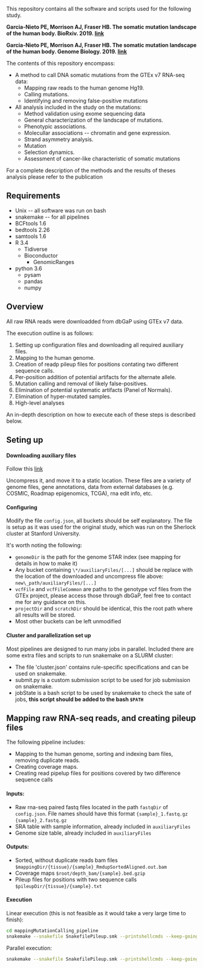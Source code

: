 This repository contains all the software and scripts used for the following study.

**Garcia-Nieto PE, Morrison AJ, Fraser HB. The somatic mutation landscape of the human body. BioRxiv. 2019. [link](https://www.biorxiv.org/content/10.1101/668624v1)**

**Garcia-Nieto PE, Morrison AJ, Fraser HB. The somatic mutation landscape of the human body. Genome Biology. 2019. [link](https://www.biorxiv.org/content/10.1101/668624v1)**

The contents of this repository encompass:
- A method to call DNA somatic mutations from the GTEx v7 RNA-seq data:
    - Mapping raw reads to the human genome Hg19.
    - Calling mutations.
    - Identifying and removing false-positive mutations
- All analysis included in the study on the mutations:
    - Method validation using exome sequencing data
    - General characterization of the landscape of mutations.
    - Phenotypic associations.
    - Molecullar associations -- chromatin and gene expression.
    - Strand asymmetry analysis.
    - Mutation
    - Selection dynamics.
    - Assessment of cancer-like characteristic of somatic mutations
    
For a complete description of the methods and the results of theses analysis please refer to the publication

## Requirements
- Unix -- all software was run on bash
- snakemake -- for all pipelines
- BCFtools 1.6
- bedtools 2.26
- samtools 1.6
- R 3.4
    - Tidiverse
    - Bioconductor
        - GenomicRanges
- python 3.6
    - pysam
    - pandas
    - numpy

## Overview

All raw RNA reads were downloadded from dbGaP using GTEx v7 data. 

The execution outline is as follows:

1. Setting up configuration files and downloading all required auxiliary files.
2. Mapping to the human genome.
3. Creation of readp pileup files for positions contating two different sequence calls.
3. Per-position addition of potential artifacts for the alternate allele.
4. Mutation calling and removal of likely false-positives.
5. Elimination of potential systematic artifacts (Panel of Normals).
6. Elimination of hyper-mutated samples.
7. High-level analyses

An in-depth description on how to execute each of these steps is described below.

## Seting up 

#### Downloading auxiliary files

Follow this [link](https://drive.google.com/a/stanford.edu/file/d/1v9ZIfkMmi7q8yh_lkn2BHFB4XDYxsERx/view?usp=sharing)

Uncompress it, and move it to a static location. These files are a variety of genome files, gene annotations, data from external databases (e.g. COSMIC, Roadmap epigenomics, TCGA), rna edit info, etc.

#### Configuring

Modify the file `config.json`, all buckets should be self explanatory. The file is setup as it was used for the original study, which was run on the Sherlock cluster at Stanford University.

It's worth noting the following:

- `genomeDir` is the path for the genome STAR index (see mapping for details in how to make it)
- Any bucket containing `\*/auxiliaryFiles/[...]` should be replace with the location of the downloaded and uncompress file above: `new\_path/auxiliaryFiles/[...]`
- `vcfFile` and `vcfFileCommon` are paths to the genotype vcf files from the GTEx project, please access those through dbGaP, feel free to contact me for any guidance on this.
- `projectDir` and `scratchDir` should be identical, this the root path where all results will be stored.
- Most other buckets can be left unmodified

#### Cluster and parallelization set up

Most pipelines are designed to run many jobs in parallel. Included there are some extra files and scripts to run snakemake on a SLURM cluster:


- The file 'cluster.json' contains rule-specific specifications and can be used on snakemake.
- submit.py is a custom submission script to be used for job submission on snakemake.
- jobState is a bash script to be used by snakemake to check the sate of jobs, **this script should be added to the bash `$PATH`**


## Mapping raw RNA-seq reads, and creating pileup files

The following pipeline includes:
- Mapping to the human genome, sorting and indexing bam files, removing duplicate reads.
- Creating coverage maps.
- Creating read pipelup files for positions covered by two difference sequence calls

#### Inputs:
- Raw rna-seq paired fastq files located in the path `fastqDir` of `config.json`. File names should have this format `{sample}_1.fastq.gz` `{sample}_2.fastq.gz`
- SRA table with sample information, already included in `auxiliaryFiles`
- Genome size table, already included in `auxiliaryFiles`

#### Outputs:
- Sorted, without duplicate reads bam files `$mappingDir/{tissue}/{sample}_RmdupSortedAligned.out.bam`
- Coverage maps `$root/depth_bam/{sample}.bed.gzip`
- Pileup files for positions with two sequence calls `$pileupDir/{tissue}/{sample}.txt`

#### Execution

Linear execution (this is not feasible as it would take a very large time to finish):
```bash
cd mappingMutationCalling_pipeline
snakemake --snakefile SnakefilePileup.smk --printshellcmds --keep-going --restart-times 2 
```

Parallel execution:
```bash
snakemake --snakefile SnakefilePileup.smk --printshellcmds --keep-going --max-jobs-per-second 3 --max-status-checks-per-second 0.016 --nolock --restart-times 2 --cluster-config ../cluster.json --cluster-status jobState --jobs 500 --cluster "../submit.py"
```
